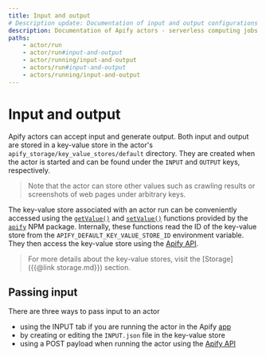 ```yaml
---
title: Input and output
# Description update: Documentation of input and output configurations for Apify actors
description: Documentation of Apify actors - serverless computing jobs that enable execution of long-running web scraping and automation tasks in the cloud.
paths:
    - actor/run
    - actor/run#input-and-output
    - actor/running/input-and-output
    - actors/run#input-and-output
    - actors/running/input-and-output
---
```


# [](#input-and-output) Input and output

Apify actors can accept input and generate output. Both input and output are stored in a key-value store in the actor's `apify_storage/key_value_stores/default` directory. They are created when the actor is started and can be found under the `INPUT` and `OUTPUT` keys, respectively. 

> Note that the actor can store other values such as crawling results or screenshots of web pages under arbitrary keys.

The key-value store associated with an actor run can be conveniently accessed using the [`getValue()`](https://sdk.apify.com/docs/api/apify#apifygetvaluekey) and [`setValue()`](https://sdk.apify.com/docs/api/apify#apifysetvaluekey-value-options) functions provided by the [`apify`](https://www.npmjs.com/package/apify) NPM package. Internally, these functions read the ID of the key-value store from the `APIFY_DEFAULT_KEY_VALUE_STORE_ID` environment variable. They then access the key-value store using the [Apify API](https://docs.apify.com/api). 

> For more details about the key-value stores, visit the [Storage]({{@link storage.md}}) section.

## [](#passing-input) Passing input

There are three ways to pass input to an actor  
  * using the INPUT tab if you are running the actor in the Apify [app](https://my.apify.com)
  * by creating or editing the `INPUT.json` file in the key-value store
  * using a POST payload when running the actor using the [Apify API](https://docs.apify.com/api)

